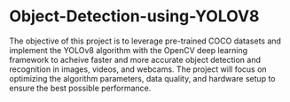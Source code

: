 # Object-Detection-using-YOLOV8

The objective of this project is to leverage pre-trained COCO datasets and implement the YOLOv8
algorithm with the OpenCV deep learning framework to acheive faster and more accurate object
detection and recognition in images, videos, and webcams. The project will focus on optimizing the
algorithm parameters, data quality, and hardware setup to ensure the best possible performance.
